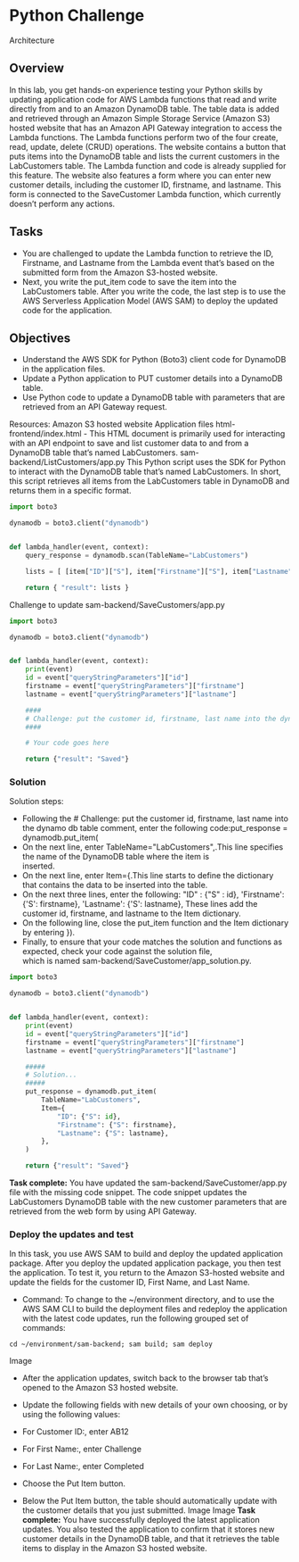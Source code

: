 # Python Challenge
Architecture
## Overview
  In this lab, you get hands-on experience testing your Python skills by updating application code for AWS Lambda functions that read and write directly from and to an Amazon DynamoDB table. The table data is added and retrieved through an Amazon Simple Storage Service (Amazon S3) hosted website that has an Amazon API Gateway integration to access the Lambda functions. The Lambda functions perform two of the four create, read, update, delete (CRUD) operations.
  The website contains a button that puts items into the DynamoDB table and lists the current customers in the LabCustomers table. The Lambda function and code is already supplied for this feature. The website also features a form where you can enter new customer details, including the customer ID, firstname, and lastname. This form is connected to the SaveCustomer Lambda function, which currently doesn’t perform any actions.
## Tasks
* You are challenged to update the Lambda function to retrieve the ID, Firstname, and Lastname from the Lambda event that’s based on   the submitted form from the Amazon S3-hosted website.
* Next, you write the put_item code to save the item into the LabCustomers table. After you write the code, the last step is to use    the AWS Serverless Application Model (AWS SAM) to deploy the updated code for the application.
## Objectives
* Understand the AWS SDK for Python (Boto3) client code for DynamoDB in the application files.
* Update a Python application to PUT customer details into a DynamoDB table.
* Use Python code to update a DynamoDB table with parameters that are retrieved from an API Gateway request.

Resources:
Amazon S3 hosted website
Application files
html-frontend/index.html - This HTML document is primarily used for interacting with an API endpoint to save and list customer data to and from a DynamoDB table that’s named LabCustomers.
sam-backend/ListCustomers/app.py
This Python script uses the SDK for Python to interact with the DynamoDB table that’s named LabCustomers. In short, this script retrieves all items from the LabCustomers table in DynamoDB and returns them in a specific format.
```python
import boto3

dynamodb = boto3.client("dynamodb")


def lambda_handler(event, context):
    query_response = dynamodb.scan(TableName="LabCustomers")

    lists = [ [item["ID"]["S"], item["Firstname"]["S"], item["Lastname"]["S"]] for item in query_response["Items"]]

    return { "result": lists } 
```
Challenge to update sam-backend/SaveCustomers/app.py
```python
import boto3

dynamodb = boto3.client("dynamodb")


def lambda_handler(event, context):
    print(event)
    id = event["queryStringParameters"]["id"]
    firstname = event["queryStringParameters"]["firstname"]
    lastname = event["queryStringParameters"]["lastname"]

    ####
    # Challenge: put the customer id, firstname, last name into the dynamo db table
    ####

    # Your code goes here

    return {"result": "Saved"}
```
### Solution
Solution steps:
* Following the # Challenge: put the customer id, firstname, last name into the dynamo db table comment, enter the following code:put_response = dynamodb.put_item(
* On the next line, enter TableName="LabCustomers",.This line specifies the name of the DynamoDB table where the item is   
  inserted.
* On the next line, enter Item={.This line starts to define the dictionary that contains the data to be inserted into the table.
* On the next three lines, enter the following:
  "ID" : {"S" : id},
  'Firstname': {'S': firstname},
  'Lastname': {'S': lastname},
  These lines add the customer id, firstname, and lastname to the Item dictionary.
* On the following line, close the put_item function and the Item dictionary by entering }).
* Finally, to ensure that your code matches the solution and functions as expected, check your code against the solution file,   
  which is named sam-backend/SaveCustomer/app_solution.py.

```python
import boto3

dynamodb = boto3.client("dynamodb")


def lambda_handler(event, context):
    print(event)
    id = event["queryStringParameters"]["id"]
    firstname = event["queryStringParameters"]["firstname"]
    lastname = event["queryStringParameters"]["lastname"]

    #####
    # Solution...
    #####
    put_response = dynamodb.put_item(
        TableName="LabCustomers",
        Item={
            "ID": {"S": id},
            "Firstname": {"S": firstname},
            "Lastname": {"S": lastname},
        },
    )

    return {"result": "Saved"}
```
**Task complete:** You have updated the sam-backend/SaveCustomer/app.py file with the missing code snippet. The code snippet updates the LabCustomers DynamoDB table with the new customer parameters that are retrieved from the web form by using API Gateway.
### Deploy the updates and test
In this task, you use AWS SAM to build and deploy the updated application package. After you deploy the updated application package, you then test the application. To test it, you return to the Amazon S3-hosted website and update the fields for the customer ID, First Name, and Last Name.
* Command: To change to the ~/environment directory, and to use the AWS SAM CLI to build the deployment files and redeploy the application with the latest code updates, run the following grouped set of commands:
```
cd ~/environment/sam-backend; sam build; sam deploy
```
Image

* After the application updates, switch back to the browser tab that’s opened to the Amazon S3 hosted website.

* Update the following fields with new details of your own choosing, or by using the following values:

* For Customer ID:, enter AB12
* For First Name:, enter Challenge
* For Last Name:, enter Completed
* Choose the Put Item button.
* Below the Put Item button, the table should automatically update with the customer details that you just submitted.
  Image
  Image
**Task complete:** You have successfully deployed the latest application updates. You also tested the application to confirm that it stores new customer details in the DynamoDB table, and that it retrieves the table items to display in the Amazon S3 hosted website.
